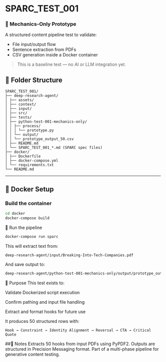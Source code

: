 # SPARC_TEST_001

### 🧪 Mechanics-Only Prototype

A structured content pipeline test to validate:
- File input/output flow
- Sentence extraction from PDFs
- CSV generation inside a Docker container

> This is a baseline test — no AI or LLM integration yet.


## 📁 Folder Structure
```
SPARC_TEST_001/
├── deep-research-agent/
│ ├── assets/
│ ├── context/
│ ├── input/
│ ├── src/
│ ├── tests/
│ ├── python-test-001-mechanics-only/
│ │ ├── process/
│ │ │ └── prototype.py
│ │ └── output/
│ │ └── prototype_output_50.csv
│ ├── README.md
│ └── SPARC_TEST_001_*.md (SPARC spec files)
├── docker/
│ ├── Dockerfile
│ ├── docker-compose.yml
│ └── requirements.txt
└── README.md
```
---

## 🐳 Docker Setup

### Build the container

```bash
cd docker
docker-compose build
```

🚀 Run the pipeline
```bash
docker-compose run sparc
```

This will extract text from:
```bash
deep-research-agent/input/Breaking-Into-Tech-Companies.pdf
```

And save output to:
```bash
deep-research-agent/python-test-001-mechanics-only/output/prototype_output_50.csv
```

🎯 Purpose
This test exists to:

Validate Dockerized script execution

Confirm pathing and input file handling

Extract and format hooks for future use

It produces 50 structured rows with:

```pgsql
Hook → Constraint → Identity Alignment → Reversal → CTA → Critical Quote
```

##📝 Notes
Extracts 50 hooks from input PDFs using PyPDF2.
Outputs are structured in Precision Messaging format.
Part of a multi-phase pipeline for generative content testing.

